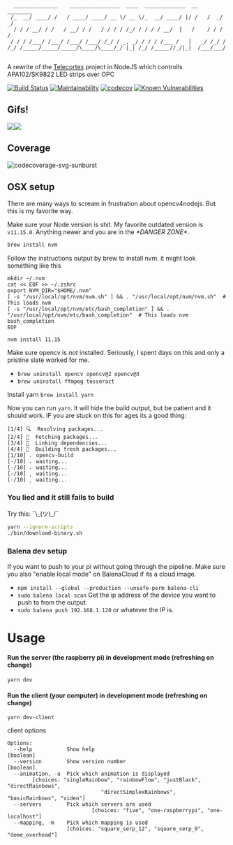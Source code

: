 ```

  ______________    ________________  ____  _____________  __    ________
 /_  __/ ____/ /   / ____/ ____/ __ \/ __ \/_  __/ ____/ |/ /   /  _/  _/
  / / / __/ / /   / __/ / /   / / / / /_/ / / / / __/  |   /    / / / /
 / / / /___/ /___/ /___/ /___/ /_/ / _, _/ / / / /___ /   |   _/ /_/ /
/_/ /_____/_____/_____/\____/\____/_/ |_| /_/ /_____//_/|_|  /___/___/


```
A rewrite of the [Telecortex](https://github.com/laserphile/telecortex) project in NodeJS which controlls APA102/SK9822 LED strips over OPC

[![Build Status](https://travis-ci.org/Laserphile/JS-Telecortex-2-Client.svg?branch=master)](https://travis-ci.com/Laserphile/JS-Telecortex-2-Client)
[![Maintainability](https://api.codeclimate.com/v1/badges/3a81693e65cfd8c8c555/maintainability)](https://codeclimate.com/github/Laserphile/JS-Telecortex-2-Client/maintainability)
[![codecov](https://codecov.io/gh/Laserphile/JS-Telecortex-2-Client/branch/master/graph/badge.svg)](https://codecov.io/gh/Laserphile/JS-Telecortex-2-Client)
[![Known Vulnerabilities](https://snyk.io/test/github/Laserphile/JS-Telecortex-2-Client/badge.svg?targetFile=package.json)](https://snyk.io/test/github/Laserphile/JS-Telecortex-2-Client?targetFile=package.json)

## Gifs!

<img src="img/telecortex-timecrime-djing-short.gif?raw=true"><img src="img/telecortex-inside-dome.gif?raw=true">

## Coverage

![codecoverage-svg-sunburst]( https://codecov.io/gh/Laserphile/JS-Telecortex-2-Client/branch/master/graphs/sunburst.svg)

## OSX setup
There are many ways to scream in frustration about opencv4nodejs. But this is my favorite way.

Make sure your Node version is shit. My favorite outdated version is `v11.15.0`. Anything newer and you are in the *_\*DANGER ZONE\*_*.

```bash
brew install nvm
```
Follow the instructions output by brew to install nvm. it might look something like this
```
mkdir ~/.nvm
cat << EOF >> ~/.zshrc
export NVM_DIR="$HOME/.nvm"
[ -s "/usr/local/opt/nvm/nvm.sh" ] && . "/usr/local/opt/nvm/nvm.sh"  # This loads nvm
[ -s "/usr/local/opt/nvm/etc/bash_completion" ] && . "/usr/local/opt/nvm/etc/bash_completion"  # This loads nvm bash_completion
EOF
```
```
nvm install 11.15
```

Make sure opencv is *not* installed. Seriously, I spent days on this and only a pristine slate worked for me.
- `brew uninstall opencv opencv@2 opencv@3`
- `brew uninstall ffmpeg tesseract`

Install yarn `brew install yarn`

Now you can run `yarn`. It will hide the build output, but be patient and it should work.
IF you are stuck on this for ages its a good thing:
```
[1/4] 🔍  Resolving packages...
[2/4] 🚚  Fetching packages...
[3/4] 🔗  Linking dependencies...
[4/4] 🔨  Building fresh packages...
[1/10] ⠄ opencv-build
[-/10] ⠄ waiting...
[-/10] ⠄ waiting...
[-/10] ⡀ waiting...
[-/10] ⡀ waiting...
```
### You lied and it still fails to build
Try this: ¯\\\_(ツ)\_/¯
```bash
yarn --ignore-scripts
./bin/download-binary.sh
```

### Balena dev setup
If you want to push to your pi without going through the pipeline. Make sure you also "enable local mode" on BalenaCloud if its a cloud image.
- `npm install --global --production --unsafe-perm balena-cli`
- `sudo balena local scan`
Get the ip address of the device you want to push to from the output.
- `sudo balena push 192.168.1.120` or whatever the IP is.

# Usage

#### Run the server (the raspberry pi) in development mode (refreshing on change)

```
yarn dev
```

#### Run the client (your computer) in development mode (refreshing on change)

```
yarn dev-client
```
client options
```
Options:
  --help           Show help                                           [boolean]
  --version        Show version number                                 [boolean]
  --animation, -a  Pick which animation is displayed
        [choices: "singleRainbow", "rainbowFlow", "justBlack", "directRainbows",
                              "directSimplexRainbows", "basicRainbows", "video"]
  --servers        Pick which servers are used
                           [choices: "five", "one-raspberrypi", "one-localhost"]
  --mapping, -m    Pick which mapping is used
                   [choices: "square_serp_12", "square_serp_9", "dome_overhead"]
```
